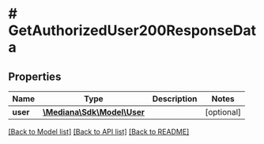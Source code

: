 # # GetAuthorizedUser200ResponseData

## Properties

Name | Type | Description | Notes
------------ | ------------- | ------------- | -------------
**user** | [**\Mediana\Sdk\Model\User**](User.md) |  | [optional]

[[Back to Model list]](../../README.md#models) [[Back to API list]](../../README.md#endpoints) [[Back to README]](../../README.md)

